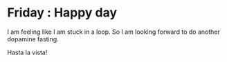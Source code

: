 # Friday : Happy day


I am feeling like I am stuck in a loop. So I am looking forward to do another dopamine fasting. 

Hasta la vista!
